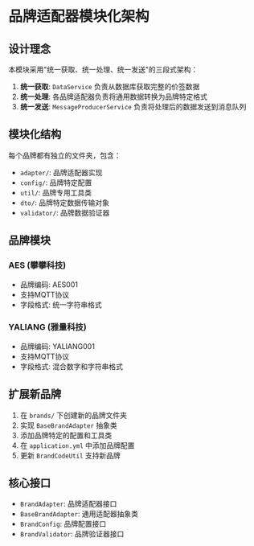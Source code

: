 # 品牌适配器模块化架构

## 设计理念

本模块采用"统一获取、统一处理、统一发送"的三段式架构：

1. **统一获取**: `DataService` 负责从数据库获取完整的价签数据
2. **统一处理**: 各品牌适配器负责将通用数据转换为品牌特定格式
3. **统一发送**: `MessageProducerService` 负责将处理后的数据发送到消息队列

## 模块化结构

每个品牌都有独立的文件夹，包含：

- `adapter/`: 品牌适配器实现
- `config/`: 品牌特定配置
- `util/`: 品牌专用工具类
- `dto/`: 品牌特定数据传输对象
- `validator/`: 品牌数据验证器

## 品牌模块

### AES (攀攀科技)
- 品牌编码: AES001
- 支持MQTT协议
- 字段格式: 统一字符串格式

### YALIANG (雅量科技)
- 品牌编码: YALIANG001
- 支持MQTT协议
- 字段格式: 混合数字和字符串格式

## 扩展新品牌

1. 在 `brands/` 下创建新的品牌文件夹
2. 实现 `BaseBrandAdapter` 抽象类
3. 添加品牌特定的配置和工具类
4. 在 `application.yml` 中添加品牌配置
5. 更新 `BrandCodeUtil` 支持新品牌

## 核心接口

- `BrandAdapter`: 品牌适配器接口
- `BaseBrandAdapter`: 通用适配器抽象类
- `BrandConfig`: 品牌配置接口
- `BrandValidator`: 品牌验证器接口